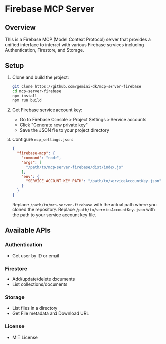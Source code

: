 # Firebase MCP Server

## Overview
This is a Firebase MCP (Model Context Protocol) server that provides a unified interface to interact with various Firebase services including Authentication, Firestore, and Storage.

## Setup
1. Clone and build the project:
   ```bash
   git clone https://github.com/gemini-dk/mcp-server-firebase
   cd mcp-server-firebase
   npm install
   npm run build
   ```

2. Get Firebase service account key:
   - Go to Firebase Console > Project Settings > Service accounts
   - Click "Generate new private key"
   - Save the JSON file to your project directory

3. Configure `mcp_settings.json`:
   ```json
   {
     "firebase-mcp": {
       "command": "node",
       "args": [
         "/path/to/mcp-server-firebase/dist/index.js"
       ],
       "env": {
         "SERVICE_ACCOUNT_KEY_PATH": "/path/to/serviceAccountKey.json"
       }
     }
   }
   ```
   Replace `/path/to/mcp-server-firebase` with the actual path where you cloned the repository.
   Replace `/path/to/serviceAccountKey.json` with the path to your service account key file.

## Available APIs
### Authentication
- Get user by ID or email

### Firestore
- Add/update/delete documents
- List collections/documents

### Storage
- List files in a directory
- Get File metadata and Download URL

### License
- MIT License
